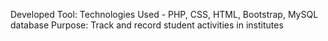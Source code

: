 Developed Tool: Technologies Used - PHP, CSS, HTML, Bootstrap, MySQL database
Purpose: Track and record student activities in institutes
